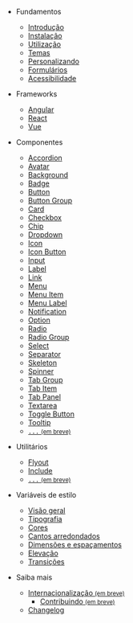 - Fundamentos

  - [Introdução](/)
  - [Instalação](/fundamentos/instalação)
  - [Utilização](/fundamentos/utilização)
  - [Temas](/fundamentos/temas)
  - [Personalizando](/fundamentos/personalizando)
  - [Formulários](/fundamentos/formulários)
  - [Acessibilidade](/fundamentos/acessibilidade)

- Frameworks

  - [Angular](/frameworks/angular)
  - [React](/frameworks/react)
  - [Vue](/frameworks/vue)

- Componentes

  - [Accordion](/componentes/accordion)
  - [Avatar](/componentes/avatar)
  - [Background](/componentes/background)
  - [Badge](/componentes/badge)
  - [Button](/componentes/button)
  - [Button Group](/componentes/button-group)
  - [Card](/componentes/card)
  - [Checkbox](/componentes/checkbox)
  - [Chip](/componentes/chip)
  - [Dropdown](/componentes/dropdown)
  - [Icon](/componentes/icon)
  - [Icon Button](/componentes/icon-button)
  - [Input](/componentes/input)
  - [Label](/componentes/label)
  - [Link](/componentes/link)
  - [Menu](/componentes/menu)
  - [Menu Item](/componentes/menu-item)
  - [Menu Label](/componentes/menu-label)
  - [Notification](/componentes/notification)
  - [Option](/componentes/option)
  - [Radio](/componentes/radio)
  - [Radio Group](/componentes/radio-group)
  - [Select](/componentes/select)
  - [Separator](/componentes/separator)
  - [Skeleton](/componentes/skeleton)
  - [Spinner](/componentes/spinner)
  - [Tab Group](/componentes/tab-group)
  - [Tab Item](/componentes/tab-item)
  - [Tab Panel](/componentes/tab-panel)
  - [Textarea](/componentes/textarea)
  - [Toggle Button](/componentes/toggle-button)
  - [Tooltip](/componentes/tooltip)
  - [<code>...</code> <small>(em breve)</small>](/404)
  <!--plop:component-->

- Utilitários

  - [Flyout](/utilitários/flyout)
  - [Include](/utilitários/include)
  - [<code>...</code> <small>(em breve)</small>](/404)

- Variáveis de estilo

  - [Visão geral](/variáveis-de-estilo/visão-geral)
  - [Tipografia](/variáveis-de-estilo/tipografia)
  - [Cores](/variáveis-de-estilo/cores)
  - [Cantos arredondados](/variáveis-de-estilo/cantos-arredondados)
  - [Dimensões e espaçamentos](/variáveis-de-estilo/dimensões-e-espaçamentos)
  - [Elevação](/variáveis-de-estilo/elevação)
  - [Transições](/variáveis-de-estilo/transições)

- Saiba mais

  - [Internacionalização <small>(em breve)</small>](/saiba-mais/internacionalização)
    - [Contribuindo <small>(em breve)</small>](/saiba-mais/contribuindo)
  - [Changelog](/saiba-mais/changelog)
